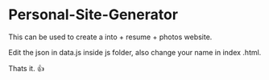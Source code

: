 # Personal-Site-Generator
This can be used to create a into + resume + photos website.

Edit the json in data.js inside js folder, also change your name in index .html.

Thats it. 👍
